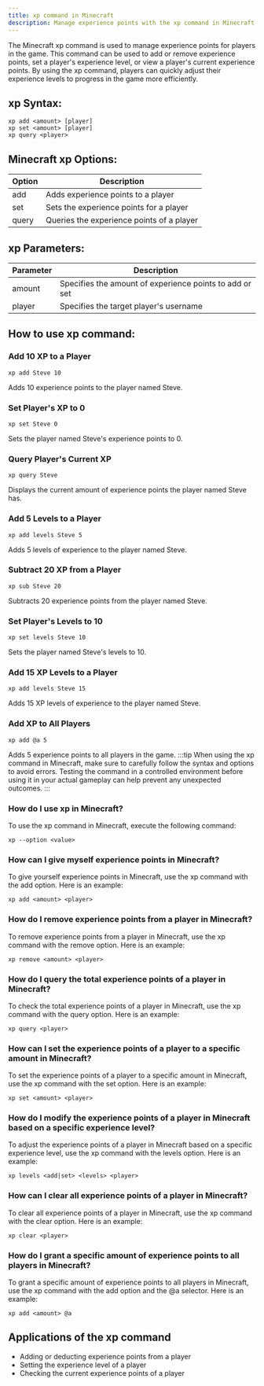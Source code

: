 ```yaml
---
title: xp command in Minecraft
description: Manage experience points with the xp command in Minecraft.
---
```


The Minecraft xp command is used to manage experience points for players in the game. This command can be used to add or remove experience points, set a player's experience level, or view a player's current experience points. By using the xp command, players can quickly adjust their experience levels to progress in the game more efficiently.
## xp Syntax:
```console
xp add <amount> [player]
xp set <amount> [player]
xp query <player>
```

## Minecraft xp Options:
| Option | Description                           |
|--------|---------------------------------------|
| add    | Adds experience points to a player    |
| set    | Sets the experience points for a player|
| query  | Queries the experience points of a player|

## xp Parameters:
| Parameter | Description                           |
|-----------|---------------------------------------|
| amount    | Specifies the amount of experience points to add or set|
| player    | Specifies the target player's username|

## How to use xp command:
### Add 10 XP to a Player
```console
xp add Steve 10
```
Adds 10 experience points to the player named Steve.

### Set Player's XP to 0
```console
xp set Steve 0
```
Sets the player named Steve's experience points to 0.

### Query Player's Current XP
```console
xp query Steve
```
Displays the current amount of experience points the player named Steve has.

### Add 5 Levels to a Player
```console
xp add levels Steve 5
```
Adds 5 levels of experience to the player named Steve.

### Subtract 20 XP from a Player
```console
xp sub Steve 20
```
Subtracts 20 experience points from the player named Steve.

### Set Player's Levels to 10
```console
xp set levels Steve 10
```
Sets the player named Steve's levels to 10.

### Add 15 XP Levels to a Player
```console
xp add levels Steve 15
```
Adds 15 XP levels of experience to the player named Steve.

### Add XP to All Players
```console
xp add @a 5
```
Adds 5 experience points to all players in the game.
:::tip
When using the xp command in Minecraft, make sure to carefully follow the syntax and options to avoid errors. Testing the command in a controlled environment before using it in your actual gameplay can help prevent any unexpected outcomes.
:::

### How do I use xp in Minecraft?
To use the xp command in Minecraft, execute the following command:
```console
xp --option <value>
```

### How can I give myself experience points in Minecraft?
To give yourself experience points in Minecraft, use the xp command with the add option. Here is an example:
```console
xp add <amount> <player>
```

### How do I remove experience points from a player in Minecraft?
To remove experience points from a player in Minecraft, use the xp command with the remove option. Here is an example:
```console
xp remove <amount> <player>
```

### How do I query the total experience points of a player in Minecraft?
To check the total experience points of a player in Minecraft, use the xp command with the query option. Here is an example:
```console
xp query <player>
```

### How can I set the experience points of a player to a specific amount in Minecraft?
To set the experience points of a player to a specific amount in Minecraft, use the xp command with the set option. Here is an example:
```console
xp set <amount> <player>
```

### How do I modify the experience points of a player in Minecraft based on a specific experience level?
To adjust the experience points of a player in Minecraft based on a specific experience level, use the xp command with the levels option. Here is an example:
```console
xp levels <add|set> <levels> <player>
```

### How can I clear all experience points of a player in Minecraft?
To clear all experience points of a player in Minecraft, use the xp command with the clear option. Here is an example:
```console
xp clear <player>
```

### How do I grant a specific amount of experience points to all players in Minecraft?
To grant a specific amount of experience points to all players in Minecraft, use the xp command with the add option and the @a selector. Here is an example:
```console
xp add <amount> @a
```

## Applications of the xp command

- Adding or deducting experience points from a player
- Setting the experience level of a player
- Checking the current experience points of a player